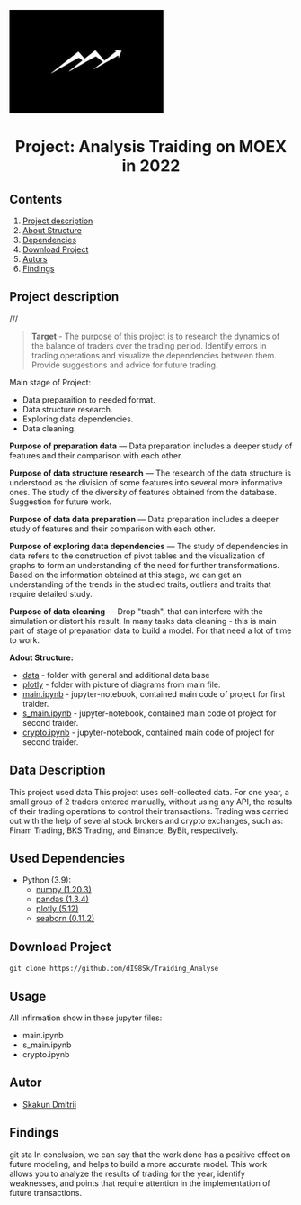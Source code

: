 ![](/images/logo_traiding.jpg)
# <center> Project: Analysis Traiding on MOEX in 2022  </center>
## Contents
1. [Project description](#Project-description)
2. [About Structure](#About%20Structure)
3. [Dependencies](#Dependencies)
4. [Download Project](#Download-Project)
5. [Autors](#Autors)
6. [Findings](Findings)

## Project description
///
> **Target** - The purpose of this project is to research the dynamics of the balance of traders over the trading period. Identify errors in trading operations and visualize the dependencies between them.
Provide suggestions and advice for future trading.

Main stage of Project:
* Data preparaition to needed format.
* Data structure research.
* Exploring data dependencies.
* Data cleaning.




**Purpose of preparation data** — 
Data preparation includes a deeper study of features and their comparison with each other.

**Purpose of data structure research** — 
The research of the data structure is understood as the division of some features into several more informative ones. The study of the diversity of features obtained from the database. Suggestion for future work.

**Purpose of data data preparation** — 
Data preparation includes a deeper study of features and their comparison with each other.

**Purpose of exploring data dependencies** — 
The study of dependencies in data refers to the construction of pivot tables and the visualization of graphs to form an understanding of the need for further transformations. Based on the information obtained at this stage, we can get an understanding of the trends in the studied traits, outliers and traits that require detailed study.

**Purpose of data cleaning** — 
Drop "trash", that can interfere with the simulation or distort his result. In many tasks data cleaning - this is main part of stage of preparation data to build a model. 
For that need a lot of time to work.

**Adout Structure:**
* [data](./data) - folder with general and additional data base
* [plotly](./plotly) - folder with picture of diagrams from main file.
* [main.ipynb](./main.ipynb) - jupyter-notebook, contained main code of project for first traider.
* [s_main.ipynb](./s_main.ipynb) - jupyter-notebook, contained main code of project for second traider.
* [crypto.ipynb](./crypto.ipynb) - jupyter-notebook, contained main code of project for second traider.

## Data Description

This project used data This project uses self-collected data.
For one year, a small group of 2 traders entered manually, without using any API, the results of their trading operations to control their transactions.
Trading was carried out with the help of several stock brokers and crypto exchanges, such as: Finam Trading, BKS Trading, and Binance, ByBit, respectively.

## Used Dependencies
* Python (3.9):
    * [numpy (1.20.3)](https://numpy.org)
    * [pandas (1.3.4)](https://pandas.pydata.org)
    * [plotly (5.12)](https://plotly.com/python/)
    * [seaborn (0.11.2)](https://seaborn.pydata.org)

## Download Project

```
git clone https://github.com/dI98Sk/Traiding_Analyse
```

## Usage
All infirmation show in these jupyter files:
* main.ipynb
* s_main.ipynb
* crypto.ipynb


##  Autor

* [Skakun Dmitrii](https://www.instagram.com/skakun_dr/)

## Findings
git sta
In conclusion, we can say that the work done has a positive effect on future modeling, and helps to build a more accurate model.
This work allows you to analyze the results of trading for the year, identify weaknesses, and points that require attention in the implementation of future transactions.